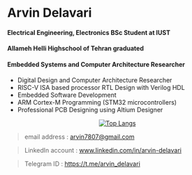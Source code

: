 Arvin Delavari
======================================
#### Electrical Engineering, Electronics BSc Student at IUST
#### Allameh Helli Highschool of Tehran graduated
#### Embedded Systems  and Computer Architecture Researcher

- Digital Design and Computer Architecture Researcher
- RISC-V ISA based processor RTL Design with Verilog HDL
- Embedded Software Development
- ARM Cortex-M Programming (STM32 microcontrollers)
- Professional PCB Designing using Altium Designer

<div align="center">
  
  [![Top Langs](https://github-readme-stats.vercel.app/api/top-langs/?username=ArvinDelavari&layout=compact&theme=radical&langs_count=10)](https://github.com/anuraghazra/github-readme-stats)

</div>

> email address    : arvin7807@gmail.com

> LinkedIn account : www.linkedin.com/in/arvin-delavari

> Telegram  ID     : https://t.me/arvin_delavari
